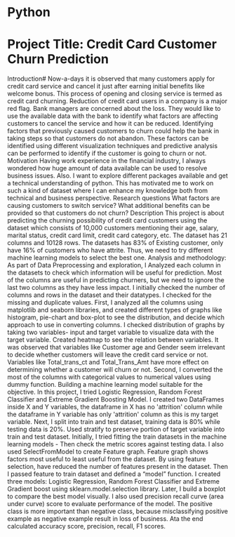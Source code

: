 # Python
# Project Title: Credit Card Customer Churn Prediction #
Introduction#
Now-a-days it is observed that many customers apply for credit card service and 
cancel it just after earning initial benefits like welcome bonus. This process of 
opening and closing service is termed as credit card churning. Reduction of credit 
card users in a company is a major red flag. Bank managers are concerned about 
the loss. They would like to use the available data with the bank to identify what 
factors are affecting customers to cancel the service and how it can be reduced. 
Identifying factors that previously caused customers to churn could help the bank 
in taking steps so that customers do not abandon. These factors can be identified 
using different visualization techniques and predictive analysis can be performed 
to identify if the customer is going to churn or not.
Motivation
Having work experience in the financial industry, I always wondered how huge 
amount of data available can be used to resolve business issues. Also. I want to 
explore different packages available and get a technical understanding of python. 
This has motivated me to work on such a kind of dataset where I can enhance my 
knowledge both from technical and business perspective. 
Research questions
What factors are causing customers to switch service? 
What additional benefits can be provided so that customers do not churn?
Description
This project is about predicting the churning possibility of credit card customers 
using the dataset which consists of 10,000 customers mentioning their age, 
salary, marital status, credit card limit, credit card category, etc. The dataset has 
21 columns and 10128 rows. The datasets has 83% of Existing customer, only 
have 16% of customers who have attrite. Thus, we need to try different machine 
learning models to select the best one.
Analysis and methodology:
As part of Data Preprocessing and exploration, I Analyzed each column in the 
datasets to check which information will be useful for prediction. Most of the 
columns are useful in predicting churners, but we need to ignore the last two 
columns as they have less impact.
I initially checked the number of columns and rows in the dataset and their 
datatypes. I checked for the missing and duplicate values. First, I analyzed all the 
columns using matplotlib and seaborn libraries, and created different types of 
graphs like histogram, pie-chart and box-plot to see the distribution, and decide 
which approach to use in converting columns. I checked distribution of graphs by 
taking two variables- input and target variable to visualize data with the target 
variable. Created heatmap to see the relation between variables.
It was observed that variables like Customer age and Gender seem irrelevant to 
decide whether customers will leave the credit card service or not. Variables like 
Total_trans_ct and Total_Trans_Amt have more effect on determining whether a 
customer will churn or not.
Second, I converted the most of the columns with categorical values to numerical 
values using dummy function.
Building a machine learning model suitable for the objective.
In this project, I tried Logistic Regression, Random Forest Classifier and Extreme 
Gradient Boosting Model. I created two DataFrames inside X and Y variables, the 
dataframe in X has no 'attrition' column while the dataframe in Y variable has only 
'attrition' column as this is my target variable. Next, I split into train and test
dataset, training data is 80% while testing data is 20%. Used stratify to
preserve portion of target variable into train and test dataset.
Initially, I tried fitting the train datasets in the machine learning models - Then 
check the metric scores against testing data. I also used SelectFromModel to 
create Feature graph. Feature graph shows factors most useful to least useful 
from the dataset. By using feature selection, have reduced the number of 
features present in the dataset. Then I passed feature to train dataset and defined 
a “model” function. I created three models: Logistic Regression, Random Forest 
Classifier and Extreme Gradient boost using sklearn.model.selection library. Later, 
I build a boxplot to compare the best model visually. 
I also used precision recall curve (area under curve) score to evaluate
performance of the model. The positive class is more important than negative 
class, because misclassifying positive example as negative example result in loss 
of business. Ata the end calculated accuracy score, precision, recall, F1 scores.
